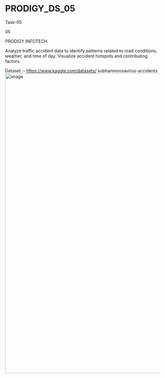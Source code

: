 # PRODIGY_DS_05
Task-05


05

PRODIGY INFOTECH

Analyze traffic accident data to identify patterns related
to road conditions, weather, and time of day. Visualize
accident hotspots and contributing factors.


Dataset :- https://www.kaggle.com/datasets/
sobhanmoosavi/us-accidents
<img width="1806" height="976" alt="image" src="https://github.com/user-attachments/assets/26f882c7-e570-495e-a771-b9ec6dbd9255" />
